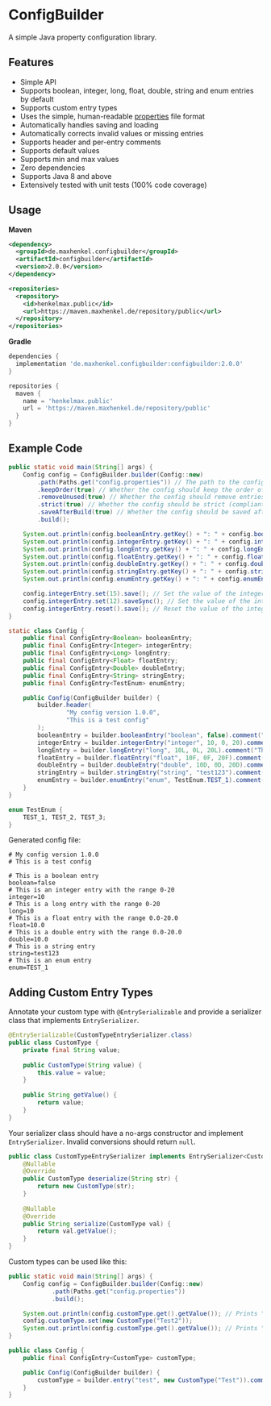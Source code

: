 # ConfigBuilder

A simple Java property configuration library.

## Features

- Simple API
- Supports boolean, integer, long, float, double, string and enum entries by default
- Supports custom entry types
- Uses the simple, human-readable [properties](https://en.wikipedia.org/wiki/.properties) file format
- Automatically handles saving and loading
- Automatically corrects invalid values or missing entries
- Supports header and per-entry comments
- Supports default values
- Supports min and max values
- Zero dependencies
- Supports Java 8 and above
- Extensively tested with unit tests (100% code coverage)

## Usage

**Maven**

``` xml
<dependency>
  <groupId>de.maxhenkel.configbuilder</groupId>
  <artifactId>configbuilder</artifactId>
  <version>2.0.0</version>
</dependency>

<repositories>
  <repository>
    <id>henkelmax.public</id>
    <url>https://maven.maxhenkel.de/repository/public</url>
  </repository>
</repositories>
```

**Gradle**

``` groovy
dependencies {
  implementation 'de.maxhenkel.configbuilder:configbuilder:2.0.0'
}

repositories {
  maven {
    name = 'henkelmax.public'
    url = 'https://maven.maxhenkel.de/repository/public'
  }
}
```

## Example Code

```java
public static void main(String[] args) {
    Config config = ConfigBuilder.builder(Config::new)
        .path(Paths.get("config.properties")) // The path to the config file
        .keepOrder(true) // Whether the config should keep the order of the entries - Enabled by default
        .removeUnused(true) // Whether the config should remove entries that were not defined in the builder - Enabled by default
        .strict(true) // Whether the config should be strict (compliant to Javas Properties implementation) - Enabled by default
        .saveAfterBuild(true) // Whether the config should be saved after building - Enabled by default
        .build();

    System.out.println(config.booleanEntry.getKey() + ": " + config.booleanEntry.get());  // boolean: false
    System.out.println(config.integerEntry.getKey() + ": " + config.integerEntry.get());  // integer: 10
    System.out.println(config.longEntry.getKey() + ": " + config.longEntry.get());        // long: 10
    System.out.println(config.floatEntry.getKey() + ": " + config.floatEntry.get());      // float: 10.0
    System.out.println(config.doubleEntry.getKey() + ": " + config.doubleEntry.get());    // double: 10.0
    System.out.println(config.stringEntry.getKey() + ": " + config.stringEntry.get());    // string: test123
    System.out.println(config.enumEntry.getKey() + ": " + config.enumEntry.get());        // enum: TEST_1

    config.integerEntry.set(15).save(); // Set the value of the integer entry to 15 and saves the config asynchronously
    config.integerEntry.set(12).saveSync(); // Set the value of the integer entry to 12 and saves the config synchronously
    config.integerEntry.reset().save(); // Reset the value of the integer entry to the default value and saves the config asynchronously
}

static class Config {
    public final ConfigEntry<Boolean> booleanEntry;
    public final ConfigEntry<Integer> integerEntry;
    public final ConfigEntry<Long> longEntry;
    public final ConfigEntry<Float> floatEntry;
    public final ConfigEntry<Double> doubleEntry;
    public final ConfigEntry<String> stringEntry;
    public final ConfigEntry<TestEnum> enumEntry;

    public Config(ConfigBuilder builder) {
        builder.header(
                "My config version 1.0.0",
                "This is a test config"
        );
        booleanEntry = builder.booleanEntry("boolean", false).comment("This is a boolean entry");
        integerEntry = builder.integerEntry("integer", 10, 0, 20).comment("This is an integer entry with the range 0-20");
        longEntry = builder.longEntry("long", 10L, 0L, 20L).comment("This is a long entry with the range 0-20");
        floatEntry = builder.floatEntry("float", 10F, 0F, 20F).comment("This is a float entry with the range 0.0-20.0");
        doubleEntry = builder.doubleEntry("double", 10D, 0D, 20D).comment("This is a double entry with the range 0.0-20.0");
        stringEntry = builder.stringEntry("string", "test123").comment("This is a string entry");
        enumEntry = builder.enumEntry("enum", TestEnum.TEST_1).comment("This is an enum entry");
    }
}

enum TestEnum {
    TEST_1, TEST_2, TEST_3;
}
```

Generated config file:

```properties
# My config version 1.0.0
# This is a test config

# This is a boolean entry
boolean=false
# This is an integer entry with the range 0-20
integer=10
# This is a long entry with the range 0-20
long=10
# This is a float entry with the range 0.0-20.0
float=10.0
# This is a double entry with the range 0.0-20.0
double=10.0
# This is a string entry
string=test123
# This is an enum entry
enum=TEST_1
```

## Adding Custom Entry Types

Annotate your custom type with `@EntrySerializable` and provide a serializer class that implements `EntrySerializer`.

```java
@EntrySerializable(CustomTypeEntrySerializer.class)
public class CustomType {
    private final String value;
    
    public CustomType(String value) {
        this.value = value;
    }
    
    public String getValue() {
        return value;
    }
}
```

Your serializer class should have a no-args constructor and implement `EntrySerializer`.
Invalid conversions should return `null`.

```java
public class CustomTypeEntrySerializer implements EntrySerializer<CustomType> {
    @Nullable
    @Override
    public CustomType deserialize(String str) {
        return new CustomType(str);
    }
    
    @Nullable
    @Override
    public String serialize(CustomType val) {
        return val.getValue();
    }
}
```

Custom types can be used like this:

```java
public static void main(String[] args) {
    Config config = ConfigBuilder.builder(Config::new)
            .path(Paths.get("config.properties"))
            .build();

    System.out.println(config.customType.get().getValue()); // Prints "Test"
    config.customType.set(new CustomType("Test2"));
    System.out.println(config.customType.get().getValue()); // Prints "Test2"
}

public class Config {
    public final ConfigEntry<CustomType> customType;

    public Config(ConfigBuilder builder) {
        customType = builder.entry("test", new CustomType("Test")).comment("This is a custom entry");
    }
}
```
